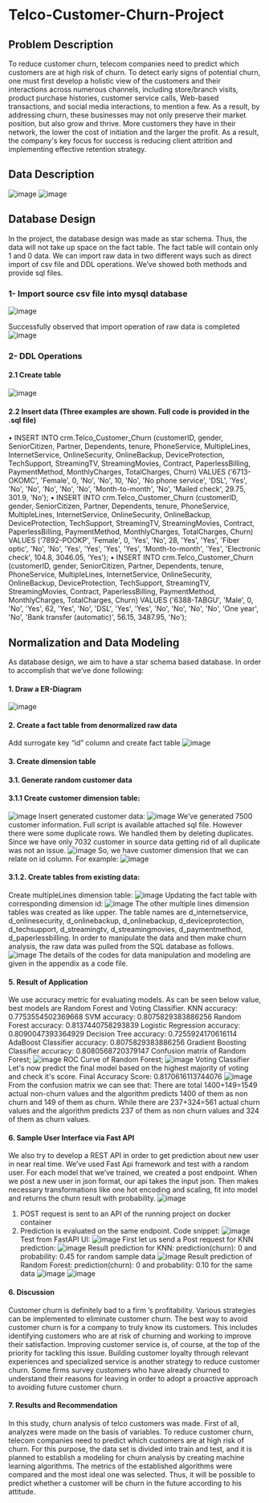 # Telco-Customer-Churn-Project
## Problem Description
To reduce customer churn, telecom companies need to predict which customers are at high risk of churn.
To detect early signs of potential churn, one must first develop a holistic view of the customers and their interactions across numerous channels, including store/branch visits, product purchase histories, customer service calls, Web-based transactions, and social media interactions, to mention a few.
As a result, by addressing churn, these businesses may not only preserve their market position, but also grow and thrive. More customers they have in their network, the lower the cost of initiation and the larger the profit. As a result, the company's key focus for success is reducing client attrition and implementing effective retention strategy.
## Data Description
![image](https://user-images.githubusercontent.com/81258866/186208489-930f4e2e-a93b-449f-9068-50ed6a1d0805.png)
![image](https://user-images.githubusercontent.com/81258866/186208530-9a45a81f-e064-4d62-8729-c0d94ed1c5b6.png)
## Database Design
In the project, the database design was made as star schema. Thus, the data will not take up space on the fact table. The fact table will contain only 1 and 0 data.
We can import raw data in two different ways such as direct import of csv file and DDL operations. We’ve showed both methods and provide sql files.
### 1- Import source csv file into mysql database
![image](https://user-images.githubusercontent.com/81258866/186208716-1f914fbf-1108-4964-9d6a-2ca73f473bcd.png)

Successfully observed that import operation of raw data is completed
![image](https://user-images.githubusercontent.com/81258866/186208749-22c0678c-9325-4439-ac7a-cdae2df3959e.png)
### 2- DDL Operations
#### 2.1 Create table
![image](https://user-images.githubusercontent.com/81258866/186208909-3b9fe11a-812c-43a7-866f-38755c0d7d75.png)

#### 2.2 Insert data (Three examples are shown. Full code is provided in the .sql file)
• INSERT INTO crm.Telco_Customer_Churn (customerID, gender, SeniorCitizen, Partner, Dependents, tenure, PhoneService, MultipleLines, InternetService, OnlineSecurity, OnlineBackup, DeviceProtection, TechSupport, StreamingTV, StreamingMovies, Contract, PaperlessBilling, PaymentMethod, MonthlyCharges, TotalCharges, Churn) VALUES ('6713-OKOMC', 'Female', 0, 'No', 'No', 10, 'No', 'No phone service', 'DSL', 'Yes', 'No', 'No', 'No', 'No', 'No', 'Month-to-month', 'No', 'Mailed check', 29.75, 301.9, 'No');
• INSERT INTO crm.Telco_Customer_Churn (customerID, gender, SeniorCitizen, Partner, Dependents, tenure, PhoneService, MultipleLines, InternetService, OnlineSecurity, OnlineBackup, DeviceProtection, TechSupport, StreamingTV, StreamingMovies, Contract, PaperlessBilling, PaymentMethod, MonthlyCharges, TotalCharges, Churn) VALUES ('7892-POOKP', 'Female', 0, 'Yes', 'No', 28, 'Yes',
'Yes', 'Fiber optic', 'No', 'No', 'Yes', 'Yes', 'Yes', 'Yes', 'Month-to-month', 'Yes', 'Electronic check', 104.8, 3046.05, 'Yes');
• INSERT INTO crm.Telco_Customer_Churn (customerID, gender, SeniorCitizen, Partner, Dependents, tenure, PhoneService, MultipleLines, InternetService, OnlineSecurity, OnlineBackup, DeviceProtection, TechSupport, StreamingTV, StreamingMovies, Contract, PaperlessBilling, PaymentMethod, MonthlyCharges, TotalCharges, Churn) VALUES ('6388-TABGU', 'Male', 0, 'No', 'Yes', 62, 'Yes', 'No', 'DSL', 'Yes', 'Yes', 'No', 'No', 'No', 'No', 'One year', 'No', 'Bank transfer (automatic)', 56.15, 3487.95, 'No');
## Normalization and Data Modeling
As database design, we aim to have a star schema based database. In order to accomplish that we’ve done following:
#### 1.  Draw a ER-Diagram
![image](https://user-images.githubusercontent.com/81258866/186209556-d05c4233-b18f-4143-917f-a0bc2944970b.png)
#### 2.  Create a fact table from denormalized raw data
Add surrogate key “id” column and create fact table
![image](https://user-images.githubusercontent.com/81258866/186209710-fccf0738-c137-4975-a7b8-0308707cf3d1.png)

#### 3.  Create dimension table
#### 3.1. Generate random customer data
#### 3.1.1 Create customer dimension table:
![image](https://user-images.githubusercontent.com/81258866/186209868-151a76a8-1f5a-475a-ac14-291e67ff1073.png)
Insert generated customer data:
![image](https://user-images.githubusercontent.com/81258866/186209979-5401196e-646d-47d3-abf6-919b36946558.png)
We’ve generated 7500 customer information. Full script is available attached sql file.
However there were some duplicate rows. We handled them by deleting duplicates. Since we have only 7032 customer in source data getting rid of all duplicate was not an issue.
![image](https://user-images.githubusercontent.com/81258866/186210316-dc3af0f0-6b66-498e-be7e-ad7b818aba8c.png)
So, we have customer dimension that we can relate on id column. For example:
![image](https://user-images.githubusercontent.com/81258866/186210383-50611ce7-aff8-4192-8f0f-8b1357aa7949.png)
#### 3.1.2. Create tables from existing data:
Create multipleLines dimension table:
![image](https://user-images.githubusercontent.com/81258866/186210465-4962a8df-3a46-414c-910e-f1dd28153e98.png)
Updating the fact table with corresponding dimension id:
![image](https://user-images.githubusercontent.com/81258866/186210527-38cfa65b-ce5f-494d-849c-327a4b81d47a.png)
The other multiple lines dimension tables was created as like upper. The table names are d_internetservice, d_onlinesecurity, d_onlinebackup, d_onlinebackup, d_deviceprotection, d_techsupport, d_streamingtv, d_streamingmovies, d_paymentmethod, d_paperlessbilling.
In order to manipulate the data and then make churn analysis, the raw data was pulled from the SQL database as follows.
![image](https://user-images.githubusercontent.com/81258866/186210586-62224b3c-9f01-4e1a-92e3-4f1a5d51e320.png)
The details of the codes for data manipulation and modeling are given in the appendix as a code file.

#### 5.  Result of Application
We use accuracy metric for evaluating models. As can be seen below value, best models are Random Forest and Voting Classifier.
KNN accuracy: 0.7753554502369668
SVM accuracy: 0.8075829383886256
Random Forest accuracy: 0.8137440758293839
Logistic Regression accuracy: 0.8090047393364929
Decision Tree accuracy: 0.7255924170616114
AdaBoost Classifier accuracy: 0.8075829383886256
Gradient Boosting Classifier accuracy: 0.8080568720379147
Confusion matrix of Random Forest;
![image](https://user-images.githubusercontent.com/81258866/186210755-ccef46ef-6896-40f7-86d4-21583900dd9d.png)
ROC Curve of Random Forest;
![image](https://user-images.githubusercontent.com/81258866/186210806-44449f35-3655-4121-8ee9-b757733812d4.png)
Voting Classifier
Let's now predict the final model based on the highest majority of voting and check it's score.
Final Accuracy Score: 0.8170616113744076
![image](https://user-images.githubusercontent.com/81258866/186210887-ecf5f461-9624-432c-b9e1-6523e7a16627.png)
From the confusion matrix we can see that: There are total 1400+149=1549 actual non-churn values and the algorithm predicts 1400 of them as non churn and 149 of them as churn. While there are 237+324=561 actual churn values and the algorithm predicts 237 of them as non churn values and 324 of them as churn values.
#### 6. Sample User Interface via Fast API
We also try to develop a REST API in order to get prediction about new user in near real time. We’ve used Fast Api framework and test with a random user. For each model that we’ve trained, we created a post endpoint. When we post a new user in json format, our api takes the input json. Then makes necessary transformations like one hot encoding and scaling, fit into model and returns the churn result with probability.
![image](https://user-images.githubusercontent.com/81258866/186210992-0a7d459a-5df5-46a8-b27b-fbeb473ab2c2.png)
1. POST request is sent to an API of the running project on docker container
2. Prediction is evaluated on the same endpoint.
Code snippet:
![image](https://user-images.githubusercontent.com/81258866/186211070-d2a79dff-72b8-49dd-9ae5-9b57db2caf01.png)
Test from FastAPI UI:
![image](https://user-images.githubusercontent.com/81258866/186211120-990cf77f-11ef-4dba-b1a5-d36f4e50e0e6.png)
First let us send a Post request for KNN prediction:
![image](https://user-images.githubusercontent.com/81258866/186211165-c6ccbe40-0e22-497b-b868-b32e553fe83b.png)
Result prediction for KNN:
prediction(churn): 0 and probability: 0.45 for random sample data
![image](https://user-images.githubusercontent.com/81258866/186211282-fe5ac730-cab2-49e1-ac74-4f14436060bc.png)
Result prediction of Random Forest:
prediction(churn): 0 and probability: 0.10 for the same data
![image](https://user-images.githubusercontent.com/81258866/186211356-cf41e083-925b-47cc-abec-ec6d48b6783e.png)
![image](https://user-images.githubusercontent.com/81258866/186211389-fe104214-dbb0-418e-99cd-499cf067c4b4.png)
#### 6. Discussion
Customer churn is definitely bad to a firm ’s profitability. Various strategies can be implemented to eliminate customer churn. The best way to avoid customer churn is for a company to truly know its customers. This includes identifying customers who are at risk of churning and working to improve their satisfaction. Improving customer service is, of course, at the top of the priority for tackling this issue. Building customer loyalty through relevant experiences and specialized service is another strategy to reduce customer churn. Some firms survey customers who have already churned to understand their reasons for leaving in order to adopt a proactive approach to avoiding future customer churn.
#### 7. Results and Recommendation
In this study, churn analysis of telco customers was made. First of all, analyzes were made on the basis of variables. To reduce customer churn, telecom companies need to predict which customers are at high risk of churn. For this purpose, the data set is divided into train and test, and it is planned to establish a modeling for churn analysis by creating machine learning algorithms.
The metrics of the established algorithms were compared and the most ideal one was selected. Thus, it will be possible to predict whether a customer will be churn in the future according to his attitude.
